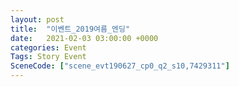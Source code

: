 ```yaml
---
layout: post
title:  "이벤트_2019여름_엔딩"
date:   2021-02-03 03:00:00 +0000
categories: Event
Tags: Story Event
SceneCode: ["scene_evt190627_cp0_q2_s10,7429311"]
---
```

